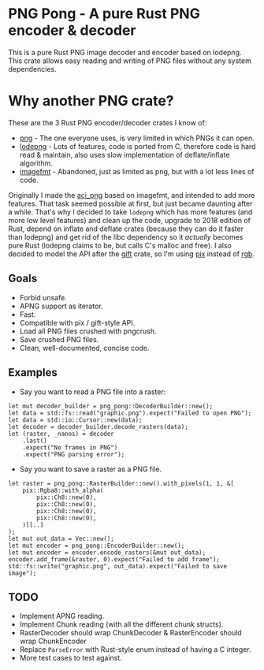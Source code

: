 # PNG Pong - A pure Rust PNG encoder & decoder
This is a pure Rust PNG image decoder and encoder based on lodepng.  This crate allows easy reading and writing of PNG files without any system dependencies.

# Why another PNG crate?
These are the 3 Rust PNG encoder/decoder crates I know of:
- [png](https://crates.io/crates/png) - The one everyone uses, is very limited in which PNGs it can open.
- [lodepng](https://crates.io/crates/lodepng) - Lots of features, code is ported from C, therefore code is hard read & maintain, also uses slow implementation of deflate/inflate algorithm.
- [imagefmt](https://crates.io/crates/imagefmt) - Abandoned, just as limited as png, but with a lot less lines of code.

Originally I made the [aci_png](https://crates.io/crates/aci_png) based on imagefmt, and intended to add more features.  That task seemed possible at first, but just became daunting after a while.  That's why I decided to take `lodepng` which has more features (and more low level features) and clean up the code, upgrade to 2018 edition of Rust, depend on inflate and deflate crates (because they can do it faster than lodepng) and get rid of the libc dependency so it *actually* becomes pure Rust (lodepng claims to be, but calls C's malloc and free).  I also decided to model the API after the [gift](https://crates.io/crates/gift) crate, so I'm using [pix](https://crates.io/crates/pix) instead of [rgb](https://crates.io/crates/rgb).

## Goals
- Forbid unsafe.
- APNG support as iterator.
- Fast.
- Compatible with pix / gift-style API.
- Load all PNG files crushed with pngcrush.
- Save crushed PNG files.
- Clean, well-documented, concise code.

## Examples
- Say you want to read a PNG file into a raster:
```rust,no_run
let mut decoder_builder = png_pong::DecoderBuilder::new();
let data = std::fs::read("graphic.png").expect("Failed to open PNG");
let data = std::io::Cursor::new(data);
let decoder = decoder_builder.decode_rasters(data);
let (raster, _nanos) = decoder
    .last()
    .expect("No frames in PNG")
    .expect("PNG parsing error");
```

- Say you want to save a raster as a PNG file.
```rust,no_run
let raster = png_pong::RasterBuilder::new().with_pixels(1, 1, &[
    pix::Rgba8::with_alpha(
        pix::Ch8::new(0),
        pix::Ch8::new(0),
        pix::Ch8::new(0),
        pix::Ch8::new(0),
    )][..]
);
let mut out_data = Vec::new();
let mut encoder = png_pong::EncoderBuilder::new();
let mut encoder = encoder.encode_rasters(&mut out_data);
encoder.add_frame(&raster, 0).expect("Failed to add frame");
std::fs::write("graphic.png", out_data).expect("Failed to save image");
```

## TODO
- Implement APNG reading.
- Implement Chunk reading (with all the different chunk structs).
- RasterDecoder should wrap ChunkDecoder & RasterEncoder should wrap ChunkEncoder
- Replace `ParseError` with Rust-style enum instead of having a C integer.
- More test cases to test against.
